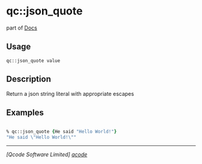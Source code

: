 qc::json_quote
==============

part of [Docs](../index.md)

Usage
-----
`qc::json_quote value`

Description
-----------
Return a json string literal with appropriate escapes

Examples
--------
```tcl

% qc::json_quote {He said "Hello World!"}
"He said \"Hello World!\""

```

----------------------------------
*[Qcode Software Limited] [qcode]*

[qcode]: http://www.qcode.co.uk "Qcode Software"